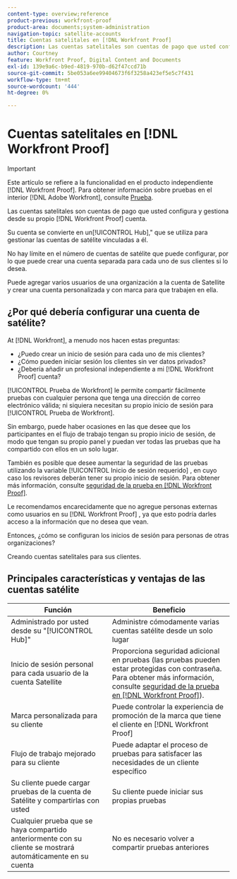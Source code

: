 ```yaml
---
content-type: overview;reference
product-previous: workfront-proof
product-area: documents;system-administration
navigation-topic: satellite-accounts
title: Cuentas satelitales en [!DNL Workfront Proof]
description: Las cuentas satelitales son cuentas de pago que usted configura y gestiona desde su propio [!DNL Workfront Proof] cuenta.
author: Courtney
feature: Workfront Proof, Digital Content and Documents
exl-id: 139e9a6c-b9ed-4819-970b-d62f47ccd71b
source-git-commit: 5be053a6ee99404673f6f3258a423ef5e5c7f431
workflow-type: tm+mt
source-wordcount: '444'
ht-degree: 0%

---
```


# Cuentas satelitales en [!DNL Workfront Proof]

>[!IMPORTANT]
>
>Este artículo se refiere a la funcionalidad en el producto independiente [!DNL Workfront Proof]. Para obtener información sobre pruebas en el interior [!DNL Adobe Workfront], consulte [Prueba](../../../review-and-approve-work/proofing/proofing.md).

Las cuentas satelitales son cuentas de pago que usted configura y gestiona desde su propio [!DNL Workfront Proof] cuenta.

Su cuenta se convierte en un[!UICONTROL Hub],&quot; que se utiliza para gestionar las cuentas de satélite vinculadas a él.

No hay límite en el número de cuentas de satélite que puede configurar, por lo que puede crear una cuenta separada para cada uno de sus clientes si lo desea.

Puede agregar varios usuarios de una organización a la cuenta de Satellite y crear una cuenta personalizada y con marca para que trabajen en ella.

## ¿Por qué debería configurar una cuenta de satélite?

At [!DNL Workfront], a menudo nos hacen estas preguntas:

* ¿Puedo crear un inicio de sesión para cada uno de mis clientes?
* ¿Cómo pueden iniciar sesión los clientes sin ver datos privados?
* ¿Debería añadir un profesional independiente a mi [!DNL Workfront Proof] cuenta?

[!UICONTROL Prueba de Workfront] le permite compartir fácilmente pruebas con cualquier persona que tenga una dirección de correo electrónico válida; ni siquiera necesitan su propio inicio de sesión para [!UICONTROL Prueba de Workfront].

Sin embargo, puede haber ocasiones en las que desee que los participantes en el flujo de trabajo tengan su propio inicio de sesión, de modo que tengan su propio panel y puedan ver todas las pruebas que ha compartido con ellos en un solo lugar.

También es posible que desee aumentar la seguridad de las pruebas utilizando la variable [!UICONTROL Inicio de sesión requerido] , en cuyo caso los revisores deberán tener su propio inicio de sesión. Para obtener más información, consulte [seguridad de la prueba en [!DNL Workfront Proof]](../../../workfront-proof/wp-acct-admin/managing-security/proof-security-in-workfront-proof.md).

Le recomendamos encarecidamente que no agregue personas externas como usuarios en su [!DNL Workfront Proof] , ya que esto podría darles acceso a la información que no desea que vean.

Entonces, ¿cómo se configuran los inicios de sesión para personas de otras organizaciones?

Creando cuentas satelitales para sus clientes.

## Principales características y ventajas de las cuentas satélite

| **Función** | **Beneficio** |
|---|---|
| Administrado por usted desde su &quot;[!UICONTROL Hub]&quot; | Administre cómodamente varias cuentas satélite desde un solo lugar |
| Inicio de sesión personal para cada usuario de la cuenta Satellite | Proporciona seguridad adicional en pruebas (las pruebas pueden estar protegidas con contraseña. Para obtener más información, consulte  [seguridad de la prueba en [!DNL Workfront Proof]](../../../workfront-proof/wp-acct-admin/managing-security/proof-security-in-workfront-proof.md)). |
| Marca personalizada para su cliente | Puede controlar la experiencia de promoción de la marca que tiene el cliente en [!DNL Workfront Proof] |
| Flujo de trabajo mejorado para su cliente | Puede adaptar el proceso de pruebas para satisfacer las necesidades de un cliente específico |
| Su cliente puede cargar pruebas de la cuenta de Satélite y compartirlas con usted | Su cliente puede iniciar sus propias pruebas |
| Cualquier prueba que se haya compartido anteriormente con su cliente se mostrará automáticamente en su cuenta | No es necesario volver a compartir pruebas anteriores |
